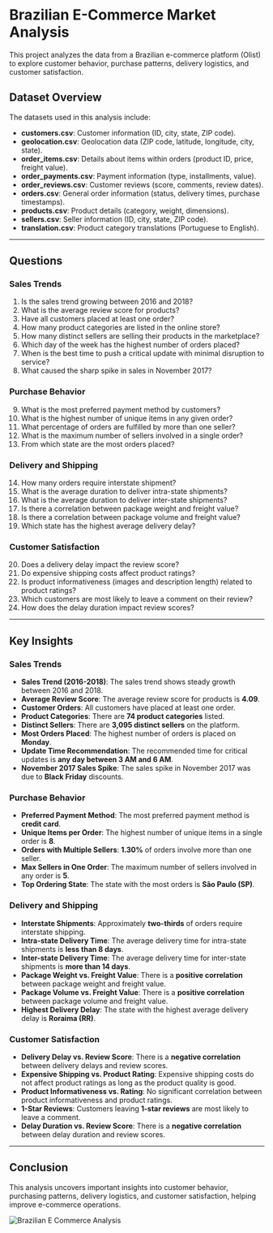 # Brazilian E-Commerce Market Analysis
 
This project analyzes the data from a Brazilian e-commerce platform (Olist) to explore customer behavior, purchase patterns, delivery logistics, and customer satisfaction.
 
## Dataset Overview
 
The datasets used in this analysis include:
- **customers.csv**: Customer information (ID, city, state, ZIP code).
- **geolocation.csv**: Geolocation data (ZIP code, latitude, longitude, city, state).
- **order_items.csv**: Details about items within orders (product ID, price, freight value).
- **order_payments.csv**: Payment information (type, installments, value).
- **order_reviews.csv**: Customer reviews (score, comments, review dates).
- **orders.csv**: General order information (status, delivery times, purchase timestamps).
- **products.csv**: Product details (category, weight, dimensions).
- **sellers.csv**: Seller information (ID, city, state, ZIP code).
- **translation.csv**: Product category translations (Portuguese to English).
 
---
 
## Questions
 
### Sales Trends
1. Is the sales trend growing between 2016 and 2018?
2. What is the average review score for products?
3. Have all customers placed at least one order?
4. How many product categories are listed in the online store?
5. How many distinct sellers are selling their products in the marketplace?
6. Which day of the week has the highest number of orders placed?
7. When is the best time to push a critical update with minimal disruption to service?
8. What caused the sharp spike in sales in November 2017?
 
### Purchase Behavior
9. What is the most preferred payment method by customers?
10. What is the highest number of unique items in any given order?
11. What percentage of orders are fulfilled by more than one seller?
12. What is the maximum number of sellers involved in a single order?
13. From which state are the most orders placed?
 
### Delivery and Shipping
14. How many orders require interstate shipment?
15. What is the average duration to deliver intra-state shipments?
16. What is the average duration to deliver inter-state shipments?
17. Is there a correlation between package weight and freight value?
18. Is there a correlation between package volume and freight value?
19. Which state has the highest average delivery delay?
 
### Customer Satisfaction
20. Does a delivery delay impact the review score?
21. Do expensive shipping costs affect product ratings?
22. Is product informativeness (images and description length) related to product ratings?
23. Which customers are most likely to leave a comment on their review?
24. How does the delay duration impact review scores?
 
---
 
## Key Insights
 
### Sales Trends
- **Sales Trend (2016-2018)**: The sales trend shows steady growth between 2016 and 2018.
- **Average Review Score**: The average review score for products is **4.09**.
- **Customer Orders**: All customers have placed at least one order.
- **Product Categories**: There are **74 product categories** listed.
- **Distinct Sellers**: There are **3,095 distinct sellers** on the platform.
- **Most Orders Placed**: The highest number of orders is placed on **Monday**.
- **Update Time Recommendation**: The recommended time for critical updates is **any day between 3 AM and 6 AM**.
- **November 2017 Sales Spike**: The sales spike in November 2017 was due to **Black Friday** discounts.
 
### Purchase Behavior
- **Preferred Payment Method**: The most preferred payment method is **credit card**.
- **Unique Items per Order**: The highest number of unique items in a single order is **8**.
- **Orders with Multiple Sellers**: **1.30%** of orders involve more than one seller.
- **Max Sellers in One Order**: The maximum number of sellers involved in any order is **5**.
- **Top Ordering State**: The state with the most orders is **São Paulo (SP)**.
 
### Delivery and Shipping
- **Interstate Shipments**: Approximately **two-thirds** of orders require interstate shipping.
- **Intra-state Delivery Time**: The average delivery time for intra-state shipments is **less than 8 days**.
- **Inter-state Delivery Time**: The average delivery time for inter-state shipments is **more than 14 days**.
- **Package Weight vs. Freight Value**: There is a **positive correlation** between package weight and freight value.
- **Package Volume vs. Freight Value**: There is a **positive correlation** between package volume and freight value.
- **Highest Delivery Delay**: The state with the highest average delivery delay is **Roraima (RR)**.
 
### Customer Satisfaction
- **Delivery Delay vs. Review Score**: There is a **negative correlation** between delivery delays and review scores.
- **Expensive Shipping vs. Product Rating**: Expensive shipping costs do not affect product ratings as long as the product quality is good.
- **Product Informativeness vs. Rating**: No significant correlation between product informativeness and product ratings.
- **1-Star Reviews**: Customers leaving **1-star reviews** are most likely to leave a comment.
- **Delay Duration vs. Review Score**: There is a **negative correlation** between delay duration and review scores.
 
---
 
## Conclusion
 
This analysis uncovers important insights into customer behavior, purchasing patterns, delivery logistics, and customer satisfaction, helping improve e-commerce operations.



![Brazilian E Commerce Analysis](https://github.com/user-attachments/assets/6b317719-564a-43d1-974b-432d66df1dc2)
